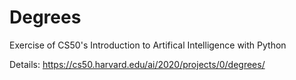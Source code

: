 # Degrees
Exercise of CS50's Introduction to Artifical Intelligence with Python

Details: https://cs50.harvard.edu/ai/2020/projects/0/degrees/
